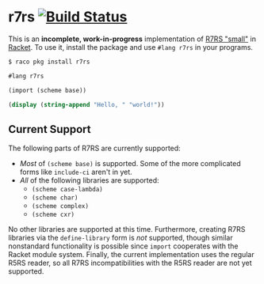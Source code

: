 # r7rs [![Build Status](https://travis-ci.org/lexi-lambda/racket-r7rs.svg?branch=master)](https://travis-ci.org/lexi-lambda/racket-r7rs)

This is an **incomplete, work-in-progress** implementation of [R7RS "small"][r7rs] in [Racket][racket]. To use it, install the package and use `#lang r7rs` in your programs.

```sh
$ raco pkg install r7rs
```

```scheme
#lang r7rs

(import (scheme base))

(display (string-append "Hello, " "world!"))
```

## Current Support

The following parts of R7RS are currently supported:

  - *Most* of `(scheme base)` is supported. Some of the more complicated forms like `include-ci` aren't in yet.
  - *All* of the following libraries are supported:
    - `(scheme case-lambda)`
    - `(scheme char)`
    - `(scheme complex)`
    - `(scheme cxr)`

No other libraries are supported at this time. Furthermore, creating R7RS libraries via the `define-library` form is *not* supported, though similar nonstandard functionality is possible since `import` cooperates with the Racket module system. Finally, the current implementation uses the regular R5RS reader, so all R7RS incompatibilities with the R5RS reader are not yet supported.

[racket]: http://racket-lang.org
[r7rs]: http://trac.sacrideo.us/wg/wiki/R7RSHomePage
